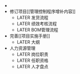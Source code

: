 -
- 修订项目[[管理控制程序增补内容]]
	- LATER 发货流程
	- LATER 绩效考核流程
	- LATER BOM管理流程
- 完善[[项目实施手册]]
	- LATER 大纲
- 人力资源管理
	- LATER 岗位职责
	- LATER 任职资格
	- LATER 人才盘点